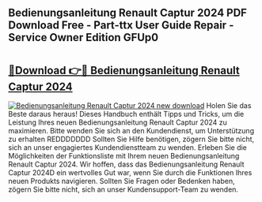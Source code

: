 ## Bedienungsanleitung Renault Captur 2024 PDF Download Free - Part-ttx User Guide Repair - Service Owner Edition GFUp0

# <h2><a href="http://df0she.blite.top/?on=Bedienungsanleitung+Renault+Captur+2024">🔗Download 👉🔴 Bedienungsanleitung Renault Captur 2024</a></h2>

[![Bedienungsanleitung Renault Captur 2024 new download](https://i.imgur.com/lujVjoI.png)](http://df0she.blite.top/?on=Bedienungsanleitung+Renault+Captur+2024)
Holen Sie das Beste daraus heraus! Dieses Handbuch enthält Tipps und Tricks, um die Leistung Ihres neuen Bedienungsanleitung Renault Captur 2024 zu maximieren. Bitte wenden Sie sich an den Kundendienst, um Unterstützung zu erhalten REDDDDDDD Sollten Sie Hilfe benötigen, zögern Sie bitte nicht, sich an unser engagiertes Kundendienstteam zu wenden. Erleben Sie die Möglichkeiten der Funktionsliste mit Ihrem neuen Bedienungsanleitung Renault Captur 2024. Wir hoffen, dass das Bedienungsanleitung Renault Captur 2024D ein wertvolles Gut war, wenn Sie durch die Funktionen Ihres neuen Produkts navigieren. Sollten Sie Fragen oder Bedenken haben, zögern Sie bitte nicht, sich an unser Kundensupport-Team zu wenden.
